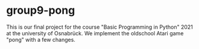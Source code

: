 # group9-pong
This is our final project for the course "Basic Programming in Python" 2021 at the university of Osnabrück. We implement the oldschool Atari game "pong" with a few changes.
